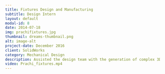 ```yaml
---
title: Fixtures Design and Manufacturing
subtitle: Design Intern
layout: default
modal-id: 8
date: 2014-07-18
img: prachifixtures.jpg
thumbnail: dreams-thumbnail.png
alt: image-alt
project-date: December 2016
client: SolidWorks
category: Mechanical Design
description: Assisted the design team with the generation of complex 3D part drawings and assembly of the generated parts using SolidWorks. Generated and reviewed the technical content of drawing, engineering specification and reports and other documentation associated with mechanical design. Assisted the shop floor manager to take corrective actions to improve safety and quality of the product.Gained knowledge about various manufacturing processes such as CNC, VMC Machining, Casting , Welding and Grinding. 
video: Prachi_fixtures.mp4
---
```

